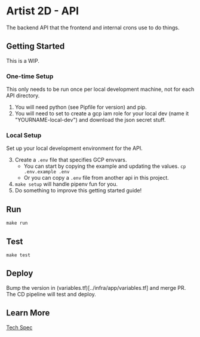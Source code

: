 # Artist 2D - API

The backend API that the frontend and internal crons use to do things.

## Getting Started

This is a WIP.

### One-time Setup

This only needs to be run once per local development machine, not for each API directory.

1. You will need python (see Pipfile for version) and pip.
2. You will need to set to create a gcp iam role for your local dev (name it "YOURNAME-local-dev") and download the json secret stuff.


### Local Setup

Set up your local development environment for the API.


3. Create a `.env` file that specifies GCP envvars.
   - You can start by copying the example and updating the values. `cp .env.example .env`
   - Or you can copy a `.env` file from another api in this project.
4. `make setup` will handle pipenv fun for you.
5. Do something to improve this getting started guide!

## Run

```
make run
```

## Test

```
make test
```

## Deploy

Bump the version in (variables.tf)[../infra/app/variables.tf] and merge PR. The CD pipeline will test and deploy.

## Learn More

[Tech Spec](docs/tech_spec.md)
